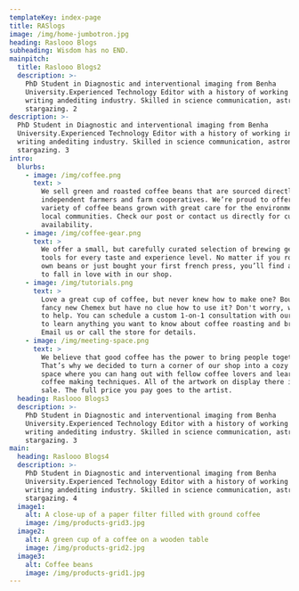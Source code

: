 ```yaml
---
templateKey: index-page
title: RASlogs
image: /img/home-jumbotron.jpg
heading: Raslooo Blogs
subheading: Wisdom has no END.
mainpitch:
  title: Raslooo Blogs2
  description: >-
    PhD Student in Diagnostic and interventional imaging from Benha
    University.Experienced Technology Editor with a history of working in the
    writing andediting industry. Skilled in science communication, astronomy,
    stargazing. 2
description: >-
  PhD Student in Diagnostic and interventional imaging from Benha
  University.Experienced Technology Editor with a history of working in the
  writing andediting industry. Skilled in science communication, astronomy,
  stargazing. 3
intro:
  blurbs:
    - image: /img/coffee.png
      text: >
        We sell green and roasted coffee beans that are sourced directly from
        independent farmers and farm cooperatives. We’re proud to offer a
        variety of coffee beans grown with great care for the environment and
        local communities. Check our post or contact us directly for current
        availability.
    - image: /img/coffee-gear.png
      text: >
        We offer a small, but carefully curated selection of brewing gear and
        tools for every taste and experience level. No matter if you roast your
        own beans or just bought your first french press, you’ll find a gadget
        to fall in love with in our shop.
    - image: /img/tutorials.png
      text: >
        Love a great cup of coffee, but never knew how to make one? Bought a
        fancy new Chemex but have no clue how to use it? Don't worry, we’re here
        to help. You can schedule a custom 1-on-1 consultation with our baristas
        to learn anything you want to know about coffee roasting and brewing.
        Email us or call the store for details.
    - image: /img/meeting-space.png
      text: >
        We believe that good coffee has the power to bring people together.
        That’s why we decided to turn a corner of our shop into a cozy meeting
        space where you can hang out with fellow coffee lovers and learn about
        coffee making techniques. All of the artwork on display there is for
        sale. The full price you pay goes to the artist.
  heading: Raslooo Blogs3
  description: >-
    PhD Student in Diagnostic and interventional imaging from Benha
    University.Experienced Technology Editor with a history of working in the
    writing andediting industry. Skilled in science communication, astronomy,
    stargazing. 3
main:
  heading: Raslooo Blogs4
  description: >-
    PhD Student in Diagnostic and interventional imaging from Benha
    University.Experienced Technology Editor with a history of working in the
    writing andediting industry. Skilled in science communication, astronomy,
    stargazing. 4
  image1:
    alt: A close-up of a paper filter filled with ground coffee
    image: /img/products-grid3.jpg
  image2:
    alt: A green cup of a coffee on a wooden table
    image: /img/products-grid2.jpg
  image3:
    alt: Coffee beans
    image: /img/products-grid1.jpg
---
```


